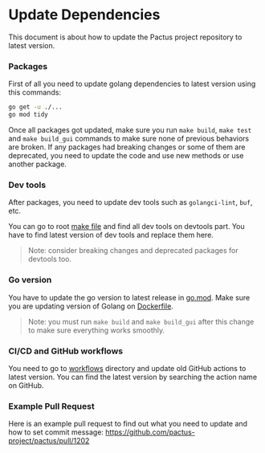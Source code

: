 #  Update Dependencies

This document is about how to update the Pactus project repository to latest version.

### Packages

First of all you need to update golang dependencies to latest version using this commands:

```sh
go get -u ./...
go mod tidy
```

Once all packages got updated, make sure you run `make build`, `make test` and `make build_gui` commands to
make sure none of previous behaviors are broken.
If any packages had breaking changes or some of them are deprecated,
you need to update the code and use new methods or use another package.

### Dev tools

After packages, you need to update dev tools such as `golangci-lint`, `buf`, etc.

You can go to root [make file](../Makefile) and find all dev tools on devtools part.
You have to find latest version of dev tools and replace them here.

> Note: consider breaking changes and deprecated packages for devtools too.

### Go version

You have to update the go version to latest release in [go.mod](../go.mod).
Make sure you are updating version of Golang on [Dockerfile](../Dockerfile).

> Note: you must run `make build` and `make build_gui` after this change to make sure everything works smoothly.

### CI/CD and GitHub workflows

You need to go to [workflows](../.github/workflows) directory and update old GitHub actions to latest version.
You can find the latest version by searching the action name on GitHub.

### Example Pull Request

Here is an example pull request to find out what you need to update and how to set commit message:
https://github.com/pactus-project/pactus/pull/1202

